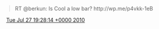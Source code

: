 > RT @berkun: Is Cool a low bar? http://wp\.me/p4vkk\-1eB

<img src="../../media/tweet.ico" width="12" /> [Tue Jul 27 19:28:14 +0000 2010](https://twitter.com/DromerDenker/status/19680496781)